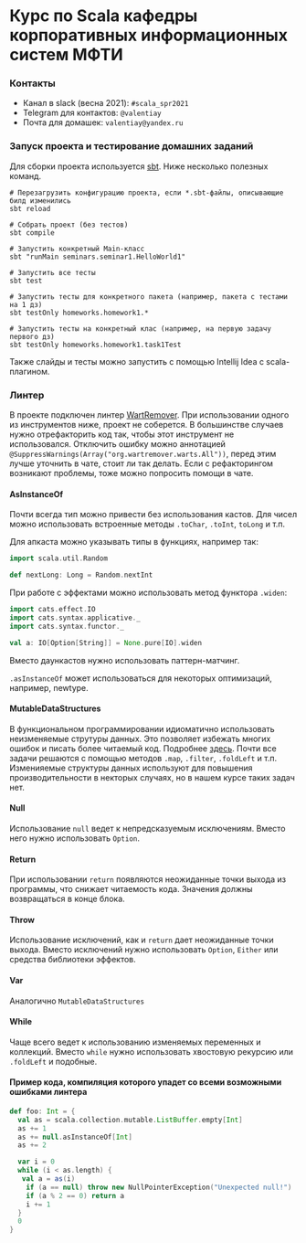 # Курс по Scala кафедры корпоративных информационных систем МФТИ

### Контакты
* Канал в slack (весна 2021): `#scala_spr2021`
* Telegram  для контактов: `@valentiay`
* Почта для домашек: `valentiay@yandex.ru`

### Запуск проекта и тестирование домашних заданий
Для сборки проекта используется [sbt](https://www.scala-sbt.org/). Ниже несколько полезных команд.
```shell script
# Перезагрузить конфигурацию проекта, если *.sbt-файлы, описывающие билд изменились
sbt reload

# Собрать проект (без тестов)
sbt compile

# Запустить конкретный Main-класс
sbt "runMain seminars.seminar1.HelloWorld1"

# Запустить все тесты
sbt test

# Запустить тесты для конкретного пакета (например, пакета с тестами на 1 дз)
sbt testOnly homeworks.homework1.*

# Запустить тесты на конкретный клас (например, на первую задачу первого дз)
sbt testOnly homeworks.homework1.task1Test
```

Также слайды и тесты можно запустить с помощью Intellij Idea с scala-плагином.

### Линтер
В проекте подключен линтер [WartRemover](https://www.wartremover.org/). 
При использовании одного из инструментов ниже, проект не соберется. 
В большинстве случаев нужно отрефакторить код так, 
чтобы этот инструмент не использовался. 
Отключить ошибку можно аннотацией `@SuppressWarnings(Array("org.wartremover.warts.All"))`, 
перед этим лучше уточнить в чате, стоит ли так делать. 
Если с рефакторингом возникают проблемы, тоже можно попросить помощи в чате.


#### AsInstanceOf
Почти всегда тип можно привести без использования кастов. 
Для чисел можно использовать встроенные методы `.toChar`, `.toInt`, `toLong` и т.п.


Для апкаста можно указывать типы в функциях, например так:
```scala
import scala.util.Random

def nextLong: Long = Random.nextInt
```
При работе с эффектами можно использовать метод функтора `.widen`:
```scala
import cats.effect.IO
import cats.syntax.applicative._
import cats.syntax.functor._

val a: IO[Option[String]] = None.pure[IO].widen
```

Вместо даункастов нужно использовать паттерн-матчинг.

`.asInstanceOf` может использоваться для некоторых оптимизаций, например, newtype.

#### MutableDataStructures
В функциональном программировании идиоматично использовать неизменяемые 
струтуры данных. Это позволяет избежать многих ошибок и писать более читаемый код. 
Подробнее [здесь](https://alvinalexander.com/scala/scala-idiom-immutable-code-functional-programming-immutability).
Почти все задачи решаются с помощью методов `.map`, `.filter`, `.foldLeft` и т.п.
Изменияемые структуры данных используют для повышения производительности 
в некторых случаях, но в нашем курсе таких задач нет.

#### Null
Использование `null` ведет к непредсказуемым исключениям. 
Вместо него нужно использовать `Option`.

#### Return
При использовании `return` появляются неожиданные точки выхода из программы, 
что снижает читаемость кода. Значения должны возвращаться в конце блока.

#### Throw
Использование исключений, как и `return` дает неожиданные точки выхода. 
Вместо исключений нужно использовать `Option`, `Either` или средства библиотеки эффектов.

#### Var
Аналогично `MutableDataStructures`

#### While
Чаще всего ведет к использованию изменяемых переменных и коллекций. 
Вместо `while` нужно использовать хвостовую рекурсию или `.foldLeft` и подобные.

#### Пример кода, компиляция которого упадет со всеми возможными ошибками линтера
```scala
def foo: Int = {
  val as = scala.collection.mutable.ListBuffer.empty[Int]
  as += 1
  as += null.asInstanceOf[Int]
  as += 2

  var i = 0
  while (i < as.length) {
   val a = as(i)
    if (a == null) throw new NullPointerException("Unexpected null!")
    if (a % 2 == 0) return a
    i += 1
  }
  0
}
```